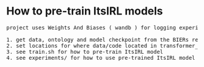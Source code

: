# How to pre-train ItsIRL models
<pre>
project uses Weights And Biases ( wandb ) for logging experiments so you'll need to have a login key (free for academic purposes)

1. get data, ontology and model checkpoint from the BIERs repo
2. set locations for where data/code located in transformer_contstants.py and train.sh, and see wandb login/details in run_et.py
3. see train.sh for how to pre-train ItsIRL model
4. see experiments/ for how to use pre-trained ItsIRL model on downstream tasks
</pre>
